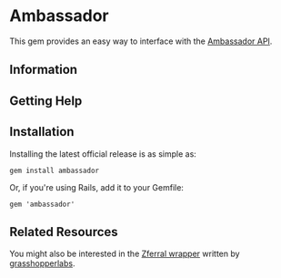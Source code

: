 # Ambassador

This gem provides an easy way to interface with the [Ambassador API](https://getambassador.com/api-docs).

## Information

## Getting Help

## Installation

Installing the latest official release is as simple as:

    gem install ambassador

Or, if you're using Rails, add it to your Gemfile:

    gem 'ambassador'

## Related Resources

You might also be interested in the [Zferral wrapper](https://github.com/grasshopperlabs/zferral) written by [grasshopperlabs](https://github.com/grasshopperlabs).